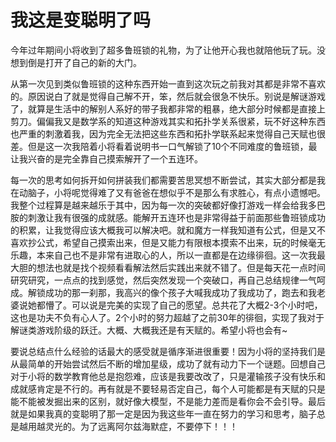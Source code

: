 # 我这是变聪明了吗

今年过年期间小将收到了超多鲁班锁的礼物，为了让他开心我也就陪他玩了玩。没想到倒是打开了自己的新的大门。

从第一次见到类似鲁班锁的这种东西开始一直到这次玩之前我对其都是非常不喜欢的。原因说白了就是觉得自己解不开，笨，然后就会很急不快乐。别说是解谜游戏了，就算是生活中的解别人系好的带子我都非常的粗暴，绝大部分时候都是直接上剪刀。偏偏我又是数学系的知道这种游戏其实和拓扑学关系很紧，玩不好这种东西也严重的刺激着我，因为完全无法把这些东西和拓扑学联系起来觉得自己天赋也很差。但是这一次我陪着小将看着说明书一口气解锁了10个不同难度的鲁班锁，最让我兴奋的是完全靠自己摸索解开了一个五连环。

每一次的思考如何拆开如何拼装我们都需要苦思冥想不断尝试，其实大部分都是我在动脑子，小将呢觉得难了又有爸爸在想似乎不是那么有求胜心，有点小遗憾吧。我整个过程算是越来越乐于其中，因为每一次的突破都好像打游戏一样会给我多巴胺的刺激让我有很强的成就感。能解开五连环也是非常得益于前面那些鲁班锁成功的积累，让我觉得应该大概我可以解决吧。就和魔方一样我知道有公式，但是又不喜欢抄公式，希望自己摸索出来，但是又能力有限根本摸索不出来，玩的时候毫无乐趣，本来自己也不是非常有进取心的人，所以一直都是在边缘徘徊。这一次我最大胆的想法也就是找个视频看看解法然后实践出来就不错了。但是每天花一点时间研究研究，一点点的找到感觉，然后突然发现一个突破口，再自己总结规律一气呵成。解锁成功的那一刹那，我高兴的像个孩子大喊我成功了我成功了，跑去和我老婆说她都懵了。可以说是完美的实现了自己的愿望。总共花了大概2-3个小时吧，这也是功夫不负有心人了。2个小时的努力超越了之前30年的徘徊，实现了我对于解谜类游戏阶级的跃迁。大概、大概我还是有天赋的。希望小将也会有~

要说总结点什么经验的话最大的感受就是循序渐进很重要！因为小将的坚持我们是从最简单的开始尝试然后不断的增加星级，成功了就有动力下一个谜题。回想自己对于小将的数学教育他总是抱怨难，应该是我要改改了，只是灌输孩子没有快乐和成就感肯定是不行的。再有就是不要轻易否定自己，每个人可能都是有天赋的只是能不能被发掘出来的区别，就好像大模型，不是能力差而是看你会不会引导。最后就是如果我真的变聪明了那一定是因为我这些年一直在努力的学习和思考，脑子总是越用越灵光的。为了远离阿尔兹海默症，不要停下！！！

